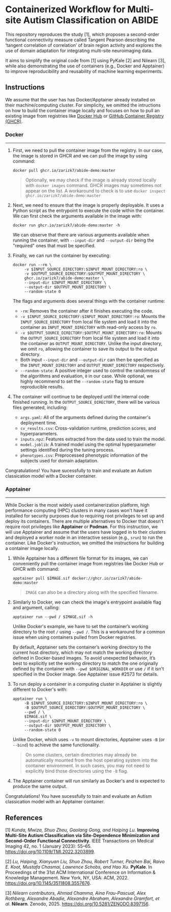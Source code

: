 Containerized Workflow for Multi-site Autism Classification on ABIDE
====================================================================

This repository reproduces the study [1], which proposes a second-order functional connectivity measure called Tangent Pearson describing the ‘tangent correlation of correlation’ of brain region activity and explores the use of domain adaptation for integrating multi-site neuroimaging data.

It aims to simplify the original code from [1] using PyKale [2] and Nilearn [3], while also demonstrating the use of containers (e.g., Docker and Apptainer) to improve reproducibility and reusability of machine learning experiments.

## Instructions

We assume that the user has has Docker/Apptainer already installed on their machine/computing cluster. For simplicity, we omitted the intructions on how to build the container image locally and focuses on how to pull an existing image from registries like [Docker Hub](https://hub.docker.com) or [GitHub Container Registry (GHCR)](https://ghcr.io).

### Docker
---

1. First, we need to pull the container image from the registry. In our case, the image is stored in GHCR and we can pull the image by using command:
   ```
   docker pull ghcr.io/zarizk7/abide-demo:master
   ```
   > Optionally, we may check if the image is already stored locally with `docker images` command. GHCR images may sometimes not appear on the list. A workaround to check is to use `docker inspect ghcr.io/zarizk7/abide-demo:master`

2. Next, we need to ensure that the image is properly deployable. It uses a Python script as the entrypoint to execute the code within the container. We can first check the arguments available in the image with:
   ```
   docker run ghcr.io/zarizk7/abide-demo:master -h
   ```
   We can observe that there are various arguments available when running the container, with `--input-dir` and `--output-dir` being the "required" ones that must be specified.

3. Finally, we can run the container by executing:
   ```
   docker run --rm \
        -v $INPUT_SOURCE_DIRECTORY:$INPUT_MOUNT_DIRECTORY:ro \
        -v $OUTPUT_SOURCE_DIRECTORY:$OUTPUT_MOUNT_DIRECTORY \
        ghcr.io/zarizk7/abide-demo:master \
        --input-dir $INPUT_MOUNT_DIRECTORY \
        --output-dir $OUTPUT_MOUNT_DIRECTORY \
        --random-state 0
   ```
   The flags and arguments does several things with the container runtime:

   - `-rm`: Removes the container after it finishes executing the code.
   - `-v $INPUT_SOURCE_DIRECTORY:$INPUT_MOUNT_DIRECTORY:ro`: Mounts the `INPUT_SOURCE_DIRECTORY` from local file system and load it into the container as `INPUT_MOUNT_DIRECTORY` with read-only access by `ro`.
   - `-v $OUTPUT_SOURCE_DIRECTORY:$OUTPUT_MOUNT_DIRECTORY:ro`: Mounts the `OUTPUT_SOURCE_DIRECTORY` from local file system and load it into the container as `OUTPUT_MOUNT_DIRECTORY`. Unlike the input directory, we omit `ro`, allowing the container to save its output to the output directory.
   - Both input `--input-dir` and `--output-dir` can then be specified as the `INPUT_MOUNT_DIRECTORY` and `OUTPUT_MOUNT_DIRECTORY` respectively.
   - `--random-state`: A positive integer used to control the randomness of the algorithms and evaluation, `0` in our case. While optional, we highly recommend to set the `--random-state` flag to ensure reproducible results.

4. The container will continue to be deployed until the internal code finished running. In the `OUTPUT_SOURCE_DIRECTORY`, there will be various files generated, including:
   - `args.yaml`: All of the arguments defined during the container's deployment time.
   - `cv_results.csv`: Cross-validation runtime, prediction scores, and hyperparameters.
   - `inputs.npz`: Features extracted from the data used to train the model.
   - `model.joblib`: A trained model using the optimal hyperparameter settings identified during the tuning process.
   - `phenotypes.csv`: Preprocessed phenotypic information of the subjects used for domain adaptation.

Congratulations! You have sucessfully to train and evaluate an Autism classication model with a Docker container.

### Apptainer
---

While Docker is the most widely used containerization platform, high performance computing (HPC) clusters in many cases won't have it installed for security purposes due to requiring root privileges to set up and deploy its containers. There are multiple alternatives to Docker that doesn't require root privileges like **Apptainer** or **Podman**. For this instruction, we will use Apptainer and assume that the users have logged in to their clusters and deployed a worker node in an interactive session (e.g., `srun`) to run the container. Like Docker's instruction, we omitted the instructions for building a container image locally.

1. While Apptainer has a different file format for its images, we can conveniently pull the container image from registries like Docker Hub or GHCR with command:
   ```
   apptainer pull $IMAGE.sif docker://ghcr.io/zarizk7/abide-demo:master
   ```
    > `IMAGE` can also be a directory along with the specified filename.

2. Similarly to Docker, we can check the image's entrypoint available flag and argument, calling:
   ```
   apptainer run --pwd / $IMAGE.sif -h
   ```
    Unlike Docker's example, we have to set the container’s working directory to the root `/` using `--pwd /`. This is a workaround for a common issue when using containers pulled from Docker registries.
    
    By default, Apptainer sets the container’s working directory to the current host directory, which may not match the working directory defined in Docker-based images. To avoid unexpected behavior, it’s best to explicitly set the working directory to match the one originally defined by the container with `--pwd $ORIGINAL_WORKDIR` or use `/` if it isn't specified in the Docker image. See Apptainer issue #2573 for details.

3. To run deploy a container in a computing cluster in Apptainer is slightly different to Docker's with:
   ```
   apptainer run \
        -B $INPUT_SOURCE_DIRECTORY:$INPUT_MOUNT_DIRECTORY:ro \
        -B $OUTPUT_SOURCE_DIRECTORY:$OUTPUT_MOUNT_DIRECTORY \
        --pwd / \
        $IMAGE.sif \
        --input-dir $INPUT_MOUNT_DIRECTORY \
        --output-dir $OUTPUT_MOUNT_DIRECTORY \
        --random-state 0
   ```
   Unlike Docker, which uses `-v` to mount directories, Apptainer uses `-B` (or `--bind`) to achieve the same functionality.

   > On some clusters, certain directories may already be automatically mounted from the host operating system into the container environment. In such cases, you may not need to explicitly bind those directories using the `-B` flag.

4. The Apptainer container will run similarly as Docker's and is expected to produce the same output.

Congratulations! You have sucessfully to train and evaluate an Autism classication model with an Apptainer container.

## References

[1] *Kunda, Mwiza, Shuo Zhou, Gaolang Gong, and Haiping Lu*. **Improving Multi-Site Autism Classification via Site-Dependence Minimization and Second-Order Functional Connectivity**. IEEE Transactions on Medical Imaging 42, no. 1 (January 2023): 55–65. https://doi.org/10.1109/TMI.2022.3203899.

[2] *Lu, Haiping, Xianyuan Liu, Shuo Zhou, Robert Turner, Peizhen Bai, Raivo E. Koot, Mustafa Chasmai, Lawrence Schobs, and Hao Xu*. **PyKale**. In Proceedings of the 31st ACM International Conference on Information & Knowledge Management. New York, NY, USA: ACM, 2022. https://doi.org/10.1145/3511808.3557676.

[3] *Nilearn contributors, Ahmad Chamma, Aina Frau-Pascual, Alex Rothberg, Alexandre Abadie, Alexandre Abraham, Alexandre Gramfort, et al*. **Nilearn**. Zenodo, 2025. https://doi.org/10.5281/ZENODO.8397156.
